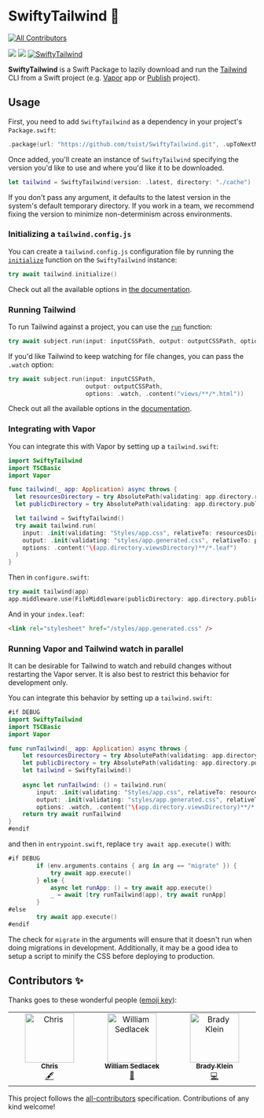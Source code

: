 # SwiftyTailwind 🍃
<!-- ALL-CONTRIBUTORS-BADGE:START - Do not remove or modify this section -->
[![All Contributors](https://img.shields.io/badge/all_contributors-3-orange.svg?style=flat-square)](#contributors-)
<!-- ALL-CONTRIBUTORS-BADGE:END -->

[![](https://img.shields.io/endpoint?url=https%3A%2F%2Fswiftpackageindex.com%2Fapi%2Fpackages%2Ftuist%2FSwiftyTailwind%2Fbadge%3Ftype%3Dswift-versions)](https://swiftpackageindex.com/tuist/SwiftyTailwind)
[![](https://img.shields.io/endpoint?url=https%3A%2F%2Fswiftpackageindex.com%2Fapi%2Fpackages%2Ftuist%2FSwiftyTailwind%2Fbadge%3Ftype%3Dplatforms)](https://swiftpackageindex.com/tuist/SwiftyTailwind)
[![SwiftyTailwind](https://github.com/tuist/SwiftyTailwind/actions/workflows/SwiftyTailwind.yml/badge.svg)](https://github.com/tuist/SwiftyTailwind/actions/workflows/SwiftyTailwind.yml)

**SwiftyTailwind** is a Swift Package to lazily download and run the [Tailwind](https://tailwindcss.com) CLI from a Swift project (e.g. [Vapor](https://vapor.codes) app or [Publish](https://github.com/JohnSundell/Publish) project). 

## Usage

First, you need to add `SwiftyTailwind` as a dependency in your project's `Package.swift`:

```swift
.package(url: "https://github.com/tuist/SwiftyTailwind.git", .upToNextMinor(from: "0.5.0"))
```

Once added, you'll create an instance of `SwiftyTailwind` specifying the version you'd like to use and where you'd like it to be downloaded.

```swift
let tailwind = SwiftyTailwind(version: .latest, directory: "./cache")
```

If you don't pass any argument, it defaults to the latest version in the system's default temporary directory. If you work in a team, we recommend fixing the version to minimize non-determinism across environments.

### Initializing a `tailwind.config.js`

You can create a `tailwind.config.js` configuration file by running the [`initialize`](https://swiftytailwind.tuist.io/documentation/swiftytailwind/swiftytailwind/initialize(directory:options:)) function on the `SwiftyTailwind` instance:


```swift
try await tailwind.initialize()
```

Check out all the available options in [the documentation](https://swiftytailwind.tuist.io/documentation/swiftytailwind/swiftytailwind/initializeoption).

### Running Tailwind

To run Tailwind against a project, you can use the [`run`](https://swiftytailwind.tuist.io/documentation/swiftytailwind/swiftytailwind/run(input:output:directory:options:)) function:

```swift
try await subject.run(input: inputCSSPath, output: outputCSSPath, options: .content("views/**/*.html"))
```

If you'd like Tailwind to keep watching for file changes, you can pass the `.watch` option:


```swift
try await subject.run(input: inputCSSPath, 
                      output: outputCSSPath, 
                      options: .watch, .content("views/**/*.html"))
```

Check out all the available options in the [documentation](https://swiftytailwind.tuist.io/documentation/swiftytailwind/swiftytailwind/runoption).

### Integrating with Vapor

You can integrate this with Vapor by setting up a `tailwind.swift`:

```swift
import SwiftyTailwind
import TSCBasic
import Vapor

func tailwind(_ app: Application) async throws {
  let resourcesDirectory = try AbsolutePath(validating: app.directory.resourcesDirectory)
  let publicDirectory = try AbsolutePath(validating: app.directory.publicDirectory)

  let tailwind = SwiftyTailwind()
  try await tailwind.run(
    input: .init(validating: "Styles/app.css", relativeTo: resourcesDirectory),
    output: .init(validating: "styles/app.generated.css", relativeTo: publicDirectory),
    options: .content("\(app.directory.viewsDirectory)**/*.leaf")
  )
}
```

Then in `configure.swift`:

```swift
try await tailwind(app)
app.middleware.use(FileMiddleware(publicDirectory: app.directory.publicDirectory))
```

And in your `index.leaf`:

```html
<link rel="stylesheet" href="/styles/app.generated.css" />
```
### Running Vapor and Tailwind watch in parallel

It can be desirable for Tailwind to watch and rebuild changes without restarting the Vapor server.
It is also best to restrict this behavior for development only.

You can integrate this behavior by setting up a `tailwind.swift`:

```swift
#if DEBUG
import SwiftyTailwind
import TSCBasic
import Vapor

func runTailwind(_ app: Application) async throws {
    let resourcesDirectory = try AbsolutePath(validating: app.directory.resourcesDirectory)
    let publicDirectory = try AbsolutePath(validating: app.directory.publicDirectory)
    let tailwind = SwiftyTailwind()
    
    async let runTailwind: () = tailwind.run(
        input: .init(validating: "Styles/app.css", relativeTo: resourcesDirectory),
        output: .init(validating: "styles/app.generated.css", relativeTo: publicDirectory),
        options: .watch, .content("\(app.directory.viewsDirectory)**/*.leaf"))
    return try await runTailwind
}
#endif
```

and then in `entrypoint.swift`, replace `try await app.execute()` with:

```swift
#if DEBUG
        if (env.arguments.contains { arg in arg == "migrate" }) {
            try await app.execute()
        } else {
            async let runApp: () = try await app.execute()
            _ = await [try runTailwind(app), try await runApp]
        }
#else
        try await app.execute()
#endif
```

The check for `migrate` in the arguments will ensure that it doesn't run when doing migrations in development.
Additionally, it may be a good idea to setup a script to minify the CSS before deploying to production.

## Contributors ✨

Thanks goes to these wonderful people ([emoji key](https://allcontributors.org/docs/en/emoji-key)):

<!-- ALL-CONTRIBUTORS-LIST:START - Do not remove or modify this section -->
<!-- prettier-ignore-start -->
<!-- markdownlint-disable -->
<table>
  <tbody>
    <tr>
      <td align="center" valign="top" width="14.28%"><a href="https://github.com/csjones"><img src="https://avatars.githubusercontent.com/u/637026?v=4?s=100" width="100px;" alt="Chris"/><br /><sub><b>Chris</b></sub></a><br /><a href="#content-csjones" title="Content">🖋</a></td>
      <td align="center" valign="top" width="14.28%"><a href="https://github.com/wSedlacek"><img src="https://avatars.githubusercontent.com/u/8206108?v=4?s=100" width="100px;" alt="William Sedlacek"/><br /><sub><b>William Sedlacek</b></sub></a><br /><a href="https://github.com/tuist/SwiftyTailwind/commits?author=wSedlacek" title="Documentation">📖</a></td>
      <td align="center" valign="top" width="14.28%"><a href="http://www.bradyklein.com"><img src="https://avatars.githubusercontent.com/u/31358894?v=4?s=100" width="100px;" alt="Brady Klein"/><br /><sub><b>Brady Klein</b></sub></a><br /><a href="https://github.com/tuist/SwiftyTailwind/commits?author=bklein18" title="Code">💻</a></td>
    </tr>
  </tbody>
</table>

<!-- markdownlint-restore -->
<!-- prettier-ignore-end -->

<!-- ALL-CONTRIBUTORS-LIST:END -->

This project follows the [all-contributors](https://github.com/all-contributors/all-contributors) specification. Contributions of any kind welcome!
